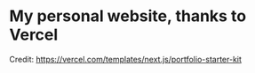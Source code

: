 # My personal website, thanks to Vercel

Credit: https://vercel.com/templates/next.js/portfolio-starter-kit
